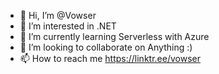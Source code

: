 - 👋 Hi, I’m @Vowser
- 👀 I’m interested in .NET
- 🌱 I’m currently learning Serverless with Azure
- 💞️ I’m looking to collaborate on Anything :)
- 📫 How to reach me https://linktr.ee/vowser

<!---
Vowser/Vowser is a ✨ special ✨ repository because its `README.md` (this file) appears on your GitHub profile.
You can click the Preview link to take a look at your changes.
--->
